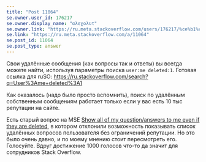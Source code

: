 ```yaml
---
title: "Post 11064"
se.owner.user_id: 176217
se.owner.display_name: "αλεχολυτ"
se.owner.link: "https://ru.meta.stackoverflow.com/users/176217/%ce%b1%ce%bb%ce%b5%cf%87%ce%bf%ce%bb%cf%85%cf%84"
se.link: "https://ru.meta.stackoverflow.com/a/11064"
se.post_id: 11064
se.post_type: answer
---
```

<p>Свои удалённые сообщения (как вопросы так и ответы) вы всегда можете найти, используя параметры поиска <code>user:me deleted:1</code>. Готовая ссылка для ruSO: <a href="https://ru.stackoverflow.com/search?q=User%3Ame+deleted%3A1">https://ru.stackoverflow.com/search?q=User%3Ame+deleted%3A1</a></p>
<p>Как оказалось (надо было просто вспомнить), поиск по удалённым собственным сообщениям работает только если у вас есть 10 тыс репутации на сайте.</p>
<p>Есть старый вопрос на MSE <a href="https://meta.stackexchange.com/questions/2645/show-all-of-my-question-answers-to-me-even-if-they-are-deleted">Show all of my question/answers to me even if they are deleted</a>, в котором отклонили возможность показывать список удалённых вопросов пользователя без ограничений репутации. Но это было очень давно, и по моему мнению стоит пересмотреть его. Голосуйте. Вдруг достижение 1000 голосов что-то да значит для сотрудников Stack Overflow.</p>
